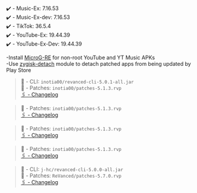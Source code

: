 ✔️ - Music-Ex: 7.16.53  
✔️ - Music-Ex-dev: 7.16.53  
✔️ - TikTok: 36.5.4  
✔️ - YouTube-Ex: 19.44.39  
✔️ - YouTube-Ex-Dev: 19.44.39  

-Install [MicroG-RE](https://github.com/WSTxda/MicroG-RE/releases) for non-root YouTube and YT Music APKs  
-Use [zygisk-detach](https://github.com/j-hc/zygisk-detach) module to detach patched apps from being updated by Play Store
  
> 🚀 - CLI: `inotia00/revanced-cli-5.0.1-all.jar`  
> 🚀 - Patches: `inotia00/patches-5.1.3.rvp`  
[🖇 - Changelog](https://github.com/inotia00/revanced-patches/releases/tag/v5.1.3)

> 🚀 - Patches: `inotia00/patches-5.1.3.rvp`  
[🖇 - Changelog](https://github.com/inotia00/revanced-patches/releases/tag/v5.1.3)

> 🚀 - Patches: `inotia00/patches-5.1.3.rvp`  
[🖇 - Changelog](https://github.com/inotia00/revanced-patches/releases/tag/v5.1.3)

> 🚀 - Patches: `inotia00/patches-5.1.3.rvp`  
[🖇 - Changelog](https://github.com/inotia00/revanced-patches/releases/tag/v5.1.3)

> 🚀 - CLI: `j-hc/revanced-cli-5.0.0-all.jar`  
> 🚀 - Patches: `ReVanced/patches-5.7.0.rvp`  
[🖇 - Changelog](https://github.com/ReVanced/revanced-patches/releases/tag/v5.7.0)  
